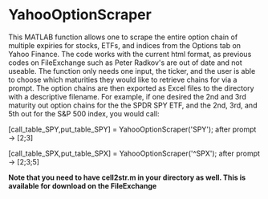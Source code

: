 # YahooOptionScraper
This MATLAB function allows one to scrape the entire option chain of multiple expiries for stocks, ETFs, and indices from the Options tab on Yahoo Finance. The code works with the current html format, as previous codes on FileExchange such as Peter Radkov's are out of date and not useable. The function only needs one input, the ticker, and the user is able to choose which maturities they would like to retrieve chains for via a prompt. The option chains are then exported as Excel files to the directory with a descriptive filename. For example, if one desired the 2nd and 3rd maturity out option chains for the the SPDR SPY ETF, and the 2nd, 3rd, and 5th out for the S&P 500 index, you would call:

[call_table_SPY,put_table_SPY] = YahooOptionScraper('SPY');
after prompt -> [2;3] <enter>

[call_table_SPX,put_table_SPX] = YahooOptionScraper('^SPX');
after prompt -> [2;3;5] <enter>

****Note that you need to have cell2str.m in your directory as well. This is available for download on the FileExchange****
